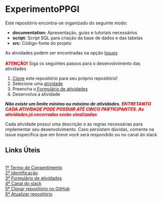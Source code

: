 # ExperimentoPPGI

Este repositório encontra-se organizado do seguinte modo:
<ul>
  <li><b>documentation:</b> Apresentação, guias e tutoriais necessários</li>
  <li><b>script:</b> Script SQL para criação da base de dados e das tabelas</li>
  <li><b>src:</b> Código-fonte do projeto</li>
</ul>

As atividades podem ser encontradas na opção <a href='https://github.com/simaovski/ExperimentoPPGI/issues'>Issues</a><br/><br/>
<b style='color: red'>ATENÇÃO!</b> Siga os seguintes passos para o desenvolvimento das atividades

<ol>
  <li><a href='https://github.com/simaovski/ExperimentoPPGI/blob/master/documentation/passo%20a%20passo%20cria%C3%A7%C3%A3o%20do%20reposit%C3%B3rio.pdf'>Clone</a> este repositório para seu próprio repositório!</li>
  <li>Selecione uma <a href='https://github.com/simaovski/ExperimentoPPGI/issues'>atividade</a></li>
  <li>Preencha o<a href='https://docs.google.com/forms/d/1cJN5gte8a6M-fdT6bRxMy7i94Nnpk5PazI7F2CzNzOk'> Formulário de atividades</a></li>
  <li>Desenvolva a atividade</li>
</ol>

<b><i>Não existe um limite minímo ou máximo de atividades. <span style='color: red'>ENTRETANTO CADA ATIVIDADE PODE POSSUIR ATÉ CINCO PARTICIPANTES. As atividades já encerradas serão sinalizadas</span></i></b>

Cada atividade possui uma descrição e as regras necessárias para implementar seu desenvolvimento. Caso persistam dúvidas, comente na issue específica que em breve você será respondido ou no canal do slack.

<h2>Links Úteis</h2><br/>
<a href='https://docs.google.com/forms/d/1iAnYAPxVIbpbhglS2twXoolOcxao5N_DxhWTs_bRNdM'>1º Termo de Consentimento</a><br/>
<a href='https://docs.google.com/forms/d/1bQ3g79Vq1pbeilUN2gnEvAGFHio9sO0hoIk6b2d9Kyg'>2º Identificação</a><br/>
<a href='https://docs.google.com/forms/d/1cJN5gte8a6M-fdT6bRxMy7i94Nnpk5PazI7F2CzNzOk'>3º Formulário de atividades</a><br/>
<a href='https://experimentoppgi.slack.com/'>4º Canal do slack</a><br/>
<a href='https://www.youtube.com/watch?v=jSt_oJSFSDY&feature=youtu.be'>5º Clonar repositório no GitHub</a><br/>
<a href='https://youtu.be/9qR2PK8tWl0'>6º Atualizar repositório</a><br/>

